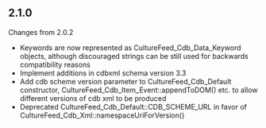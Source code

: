 ## 2.1.0

Changes from 2.0.2

- Keywords are now represented as CultureFeed_Cdb_Data_Keyword objects, although
  discouraged strings can be still used for backwards compatibility reasons
- Implement additions in cdbxml schema version 3.3
- Add cdb scheme version parameter to CultureFeed_Cdb_Default constructor,
  CultureFeed_Cdb_Item_Event::appendToDOM() etc. to allow different versions of 
  cdb xml to be produced
- Deprecated CultureFeed_Cdb_Default::CDB_SCHEME_URL in favor of 
  CultureFeed_Cdb_Xml::namespaceUriForVersion()
